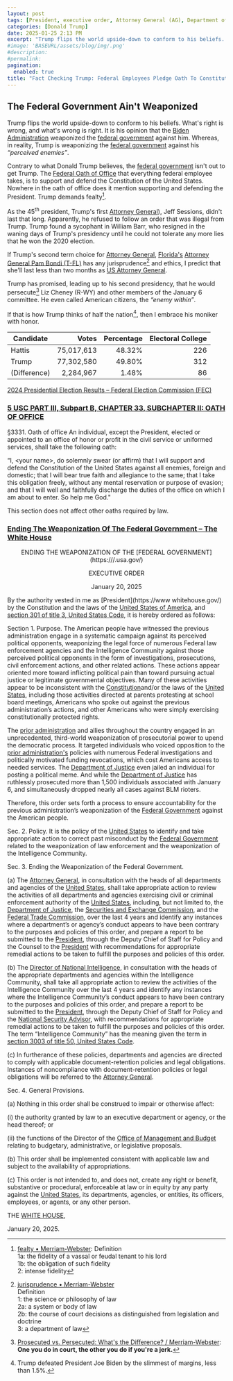 ```yaml
---
layout: post
tags: [President, executive order, Attorney General (AG), Department of Justice (DOJ), Securities and Exchange Commission (SEC), Federal Trade Commission (FTC), United States Code of Laws, National Security Advisor, politics]
categories: [Donald Trump]
date: 2025-01-25 2:13 PM
excerpt: "Trump flips the world upside-down to conform to his beliefs. What’s right is wrong, and what’s wrong is right. It is his opinion that the Biden Administration weaponized the federal government against him. Whereas, in reality, Trump is weaponizing the federal government against his “perceived enemies”. – @RalphHightower"
#image: 'BASEURL/assets/blog/img/.png'
#description:
#permalink:
pagination: 
  enabled: true
title: "Fact Checking Trump: Federal Employees Pledge Oath To Constitution, Not The President"
---
```



## The Federal Government Ain't Weaponized 

Trump flips the world upside-down to conform to his beliefs. What's right is wrong, and what's wrong is right. It is his opinion that the [Biden Administration](https://bidenwhitehouse.archives.gov/) weaponized the [federal government](https://www.usa.gov/) against him. Whereas, in reality, Trump is weaponizing the [federal government](https://www.usa.gov/) against his *“perceived enemies”*.

Contrary to what Donald Trump believes, the [federal government](https://www.usa.gov/) isn't out to get Trump. The [Federal Oath of Office](https://uscode.house.gov/view.xhtml?path=/prelim@title5/part3/subpartB/chapter33/subchapter2&edition=prelim) that everything federal employee takes, is to support and defend the Constitution of the United States. Nowhere in the oath of office does it mention supporting and defending the President. Trump demands fealty[^11].

[^11]: [fealty • Merriam-Webster](http://www.merriam-webster.com/dictionary/fealty): Definition</br >1a: the fidelity of a vassal or feudal tenant to his lord</br >1b: the obligation of such fidelity</br >2: intense fidelity

As the 45<sup>th</sup> president, Trump's first [Attorney General](https://www.justice.gov/)), Jeff Sessions, didn't last that long. Apparently, he refused to follow an order that was illegal from Trump. Trump found a sycophant in William Barr, who resigned in the waning days of Trump's presidency until he could not tolerate any more lies that he won the 2020 election. 

If Trump's second term choice for [Attorney General](https://www.justice.gov/), [Florida's](https://myflorida.com/) [Attorney General Pam Bondi (T-FL)](https://www.myfloridalegal.com/) has any jurisprudence[^31] and ethics, I predict that she'll last less than two months as [US Attorney General](https://www.justice.gov/). 

[^31]: [jurisprudence • Merriam-Webster](http://www.merriam-webster.com/dictionary/jurisprudence)</br >Definition</br >1: the science or philosophy of law</br >2a: a system or body of law</br >2b: the course of court decisions as distinguished from legislation and doctrine</br >3: a department of law

Trump has promised, leading up to his second presidency, that he would persecute[^41] Liz Cheney (R-WY) and other members of the January 6 committee. He even called American citizens, the *“enemy within”*.

[^41]: [Prosecuted vs. Persecuted: What's the Difference? / Merriam-Webster](https://www.merriam-webster.com/grammar/prosecuted-vs-persecuted-usage): **One you do in court, the other you do if you're a jerk.**

If that is how Trump thinks of half the nation[^51], then I embrace his moniker with honor. 

[^51]: Trump defeated President Joe Biden by the slimmest of margins, less than 1.5%.

| Candidate | Votes | Percentage | Electoral College |
|---|--:|---:|---:|
| Hattis | 75,017,613  | 48.32% | 226 |
| Trump | 77,302,580 | 49.80% | 312 |
| (Difference) | 2,284,967 | 1.48% | 86 |

[2024 Presidential Election Results – Federal Election Commission (FEC)](https://www.fec.gov/resources/cms-content/documents/2024presgeresults.pdf)

### [5 USC PART III, Subpart B, CHAPTER 33, SUBCHAPTER II: OATH OF OFFICE](https://uscode.house.gov/view.xhtml?path=/prelim@title5/part3/subpartB/chapter33/subchapter2&edition=prelim)

§3331. Oath of office
An individual, except the President, elected or appointed to an office of honor or profit in the civil service or uniformed services, shall take the following oath: 

“I, \<your name\>, do solemnly swear (or affirm) that I will support and defend the Constitution of the United States against all enemies, foreign and domestic; that I will bear true faith and allegiance to the same; that I take this obligation freely, without any mental reservation or purpose of evasion; and that I will well and faithfully discharge the duties of the office on which I am about to enter. So help me God."

This section does not affect other oaths required by law.

### [Ending The Weaponization Of The Federal Government – The White House](https://www.whitehouse.gov/presidential-actions/2025/01/ending-the-weaponization-of-the-federal-government/)

<p style="text-align: center">ENDING THE WEAPONIZATION OF THE [FEDERAL GOVERNMENT](https:///.usa.gov/)</p>
<p style="text-align: center">EXECUTIVE ORDER</p>
<p style="text-align: center">January 20, 2025</p>

By the authority vested in me as [President](https://www whitehouse.gov/) by the Constitution and the laws of the [United States of America](https://www.usa.gov/), and [section 301 of title 3, United States Code](https://uscode.house.gov/view.xhtml?req=granuleid:USC-prelim-title3-section301&num=0&edition=prelim), it is hereby ordered as follows:

Section 1.  Purpose.  The American people have witnessed the previous administration engage in a systematic campaign against its perceived political opponents, weaponizing the legal force of numerous Federal law enforcement agencies and the Intelligence Community against those perceived political opponents in the form of investigations, prosecutions, civil enforcement actions, and other related actions.  These actions appear oriented more toward inflicting political pain than toward pursuing actual justice or legitimate governmental objectives.  Many of these activities appear to be inconsistent with the [Constitution](https://congress.gov/)and/or the laws of the [United States](https://www.usa.gov/), including those activities directed at parents protesting at school board meetings, Americans who spoke out against the previous administration’s actions, and other Americans who were simply exercising constitutionally protected rights.

The [prior administration](https://bidenwhitehouse.archives.gov/) and allies throughout the country engaged in an unprecedented, third-world weaponization of prosecutorial power to upend the democratic process.  It targeted individuals who voiced opposition to the [prior administration's](https://bidenwhitehouse.archives.gov/) policies with numerous Federal investigations and politically motivated funding revocations, which cost Americans access to needed services.  The [Department of Justice](https://www.justice.gov/) even jailed an individual for posting a political meme.  And while the [Department of Justice](https://www.justice.gov/) has ruthlessly prosecuted more than 1,500 individuals associated with January 6, and simultaneously dropped nearly all cases against BLM rioters.

Therefore, this order sets forth a process to ensure accountability for the previous administration’s weaponization of the [Federal Government](https://www.usa.gov/) against the American people.

Sec. 2.  Policy.  It is the policy of the [United States](https://www.usa.gov/) to identify and take appropriate action to correct past misconduct by the [Federal Government](https://www.usa.gov/) related to the weaponization of law enforcement and the weaponization of the Intelligence Community.

Sec. 3.  Ending the Weaponization of the Federal Government.  

(a)  The [Attorney General](https://www.justice.gov/), in consultation with the heads of all departments and agencies of the [United States](https://www.usa.gov/), shall take appropriate action to review the activities of all departments and agencies exercising civil or criminal enforcement authority of the [United States](https://www.usa.gov/), including, but not limited to, the [Department of Justice](https://www.justice.gov/), the [Securities and Exchange Commission](https://www.sec.gov/), and the [Federal Trade Commission](https://www.ftc.gov/), over the last 4 years and identify any instances where a department’s or agency’s conduct appears to have been contrary to the purposes and policies of this order, and prepare a report to be submitted to the [President](https://www.whitehouse.gov/), through the Deputy Chief of Staff for Policy and the Counsel to the [President](https://www.whitehouse.gov/) with recommendations for appropriate remedial actions to be taken to fulfill the purposes and policies of this order.

(b)  The [Director of National Intelligence](https://www.dni.gov/), in consultation with the heads of the appropriate departments and agencies within the Intelligence Community, shall take all appropriate action to review the activities of the Intelligence Community over the last 4 years and identify any instances where the Intelligence Community’s conduct appears to have been contrary to the purposes and policies of this order, and prepare a report to be submitted to the [President](https://www.whitehouse.gov/), through the Deputy Chief of Staff for Policy and the [National Security Advisor](https://wh.gov/nsc/), with recommendations for appropriate remedial actions to be taken to fulfill the purposes and policies of this order.  The term “Intelligence Community” has the meaning given the term in [section 3003 of title 50, United States Code](https://uscode.house.gov/view.xhtml?path=/prelim@title50/chapter44&edition=prelim).

(c)  In furtherance of these policies, departments and agencies are directed to comply with applicable document-retention policies and legal obligations.  Instances of noncompliance with document-retention policies or legal obligations will be referred to the [Attorney General](https://www.justice.gov/).

Sec. 4.  General Provisions.  

(a)  Nothing in this order shall be construed to impair or otherwise affect:

(i)   the authority granted by law to an executive department or agency, or the head thereof; or

(ii)  the functions of the Director of the [Office of Management and Budget](https://www.whitehouse.gov/omb/) relating to budgetary, administrative, or legislative proposals.

(b)  This order shall be implemented consistent with applicable law and subject to the availability of appropriations.

(c)  This order is not intended to, and does not, create any right or benefit, substantive or procedural, enforceable at law or in equity by any party against the [United States](https:www.usa.gov/), its departments, agencies, or entities, its officers, employees, or agents, or any other person.

THE [WHITE HOUSE](https://www.whitehouse.gov/),

January 20, 2025.

